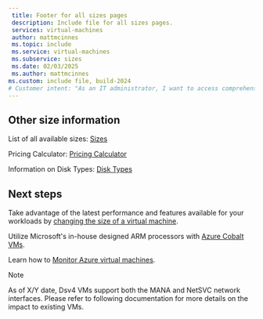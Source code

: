 ```yaml
---
 title: Footer for all sizes pages
 description: Include file for all sizes pages.
 services: virtual-machines
 author: mattmcinnes
 ms.topic: include
 ms.service: virtual-machines
 ms.subservice: sizes
 ms.date: 02/03/2025
 ms.author: mattmcinnes
ms.custom: include file, build-2024
# Customer intent: "As an IT administrator, I want to access comprehensive information about virtual machine sizes and performance options, so that I can make informed decisions about resizing and optimizing resources for my workloads."
---
```

## Other size information

List of all available sizes: [Sizes](../../sizes.md)

Pricing Calculator: [Pricing Calculator](https://azure.microsoft.com/pricing/calculator/)

Information on Disk Types: [Disk Types](../../disks-types.md)

## Next steps

Take advantage of the latest performance and features available for your workloads by [changing the size of a virtual machine](../../../virtual-machines/sizes/resize-vm.md).

Utilize Microsoft's in-house designed ARM processors with [Azure Cobalt VMs](../../../virtual-machines/sizes/cobalt-overview.md).

Learn how to [Monitor Azure virtual machines](../../../virtual-machines/monitor-vm.md).

> [!NOTE]
> As of X/Y date, Dsv4 VMs support both the MANA and NetSVC network interfaces. Please refer to following documentation for more details on the impact to existing VMs.
